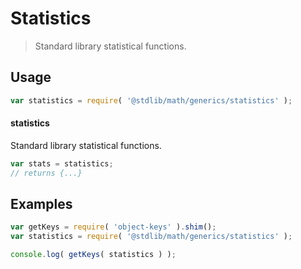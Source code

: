 # Statistics

> Standard library statistical functions.

<!-- <usage> -->

## Usage

``` javascript
var statistics = require( '@stdlib/math/generics/statistics' );
```

#### statistics

Standard library statistical functions.

``` javascript
var stats = statistics;
// returns {...}
```

<!-- </usage> -->


<!-- <examples> -->

## Examples

<!-- TODO: better examples -->

``` javascript
var getKeys = require( 'object-keys' ).shim();
var statistics = require( '@stdlib/math/generics/statistics' );

console.log( getKeys( statistics ) );
```

<!-- </examples> -->


<!-- <links> -->

<!-- </links> -->
